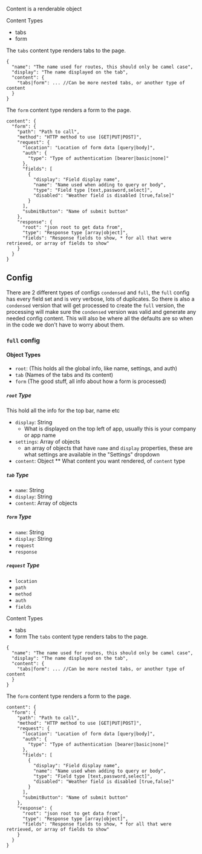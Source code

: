 
Content is a renderable object

Content Types
 - tabs
 - form
 
The `tabs` content type renders tabs to the page.
 ```
 {
   "name": "The name used for routes, this should only be camel case",
   "display": "The name displayed on the tab",
   "content": {
     "tabs|form": ... //Can be more nested tabs, or another type of content
   }
 }
 ```
 
 
The `form` content type renders a form to the page.
```
content": {
  "form": {
    "path": "Path to call",
    "method": "HTTP method to use [GET|PUT|POST]",
    "request": {
      "location": "Location of form data [query|body]",
      "auth": {
        "type": "Type of authentication [bearer|basic|none]"
      },
      "fields": [
        {
          "display": "Field display name",
          "name": "Name used when adding to query or body",
          "type": "Field type [text,password,select]",
          "disabled": "Weather field is disabled [true,false]"
        }
      ],
      "submitButton": "Name of submit button"
    },
    "response": {
      "root": "json root to get data from",
      "type": "Response type [array|object]",
      "fields": "Response fields to show, * for all that were retrieved, or array of fields to show"
    }
  }
}
```

 
## Config

There are 2 different types of configs `condensed` and `full`, the `full` config has every field
set and is very verbose, lots of duplicates. So there is also a `condensed` version that will get 
processed to create the `full` version, the processing will make sure the `condensed` version was
valid and generate any needed config content. This will also be where all the defaults are so
when in the code we don't have to worry about them.



### `full` config


 
#### Object Types
* `root`: (This holds all the global info, like name, settings, and auth)
* `tab` (Names of the tabs and its content)
* `form` (The good stuff, all info about how a form is processed)


##### `root` Type
This hold all the info for the top bar, name etc

* `display`: String
  * What is displayed on the top left of app, usually this is your company or app name
* `settings`: Array of objects
  * an array of objects that have `name` and `display` properties, 
    these are what settings are available in the "Settings" dropdown
* `content`: Object
** What content you want rendered, of `content` type 

##### `tab` Type

* `name`: String
* `display`: String
* `content`: Array of objects



##### `form` Type

* `name`: String
* `display`: String
* `request`
* `response`

##### `request` Type

* `location`
* `path`
* `method`
* `auth`
* `fields`

 
 Content Types
  - tabs
  - form
The `tabs` content type renders tabs to the page.
 ```
 {
   "name": "The name used for routes, this should only be camel case",
   "display": "The name displayed on the tab",
   "content": {
     "tabs|form": ... //Can be more nested tabs, or another type of content
   }
 }
 ```
 
 
The `form` content type renders a form to the page.
```
content": {
  "form": {
    "path": "Path to call",
    "method": "HTTP method to use [GET|PUT|POST]",
    "request": {
      "location": "Location of form data [query|body]",
      "auth": {
        "type": "Type of authentication [bearer|basic|none]"
      },
      "fields": [
        {
          "display": "Field display name",
          "name": "Name used when adding to query or body",
          "type": "Field type [text,password,select]",
          "disabled": "Weather field is disabled [true,false]"
        }
      ],
      "submitButton": "Name of submit button"
    },
    "response": {
      "root": "json root to get data from",
      "type": "Response type [array|object]",
      "fields": "Response fields to show, * for all that were retrieved, or array of fields to show"
    }
  }
}
```
